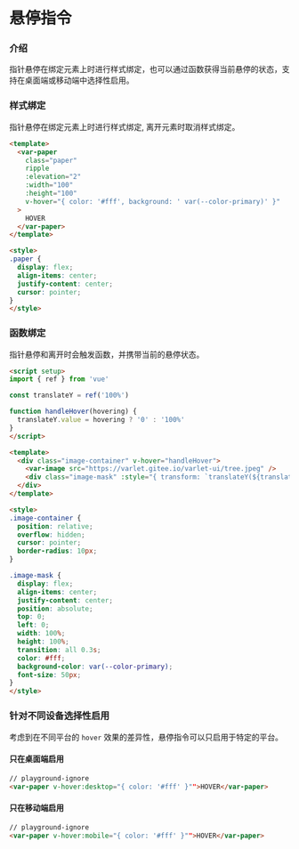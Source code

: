 # 悬停指令

### 介绍

指针悬停在绑定元素上时进行样式绑定，也可以通过函数获得当前悬停的状态，支持在桌面端或移动端中选择性启用。

### 样式绑定

指针悬停在绑定元素上时进行样式绑定, 离开元素时取消样式绑定。

```html
<template>
  <var-paper
    class="paper"
    ripple
    :elevation="2"
    :width="100"
    :height="100"
    v-hover="{ color: '#fff', background: ' var(--color-primary)' }"
  >
    HOVER
  </var-paper>
</template>

<style>
.paper {
  display: flex;
  align-items: center;
  justify-content: center;
  cursor: pointer;
}
</style>
```

### 函数绑定

指针悬停和离开时会触发函数，并携带当前的悬停状态。

```html
<script setup>
import { ref } from 'vue'

const translateY = ref('100%')

function handleHover(hovering) {
  translateY.value = hovering ? '0' : '100%'
}
</script>

<template>
  <div class="image-container" v-hover="handleHover">
    <var-image src="https://varlet.gitee.io/varlet-ui/tree.jpeg" />
    <div class="image-mask" :style="{ transform: `translateY(${translateY})` }">HOVER</div>
  </div>
</template>

<style>
.image-container {
  position: relative;
  overflow: hidden;
  cursor: pointer;
  border-radius: 10px;
}

.image-mask {
  display: flex;
  align-items: center;
  justify-content: center;
  position: absolute;
  top: 0;
  left: 0;
  width: 100%;
  height: 100%;
  transition: all 0.3s;
  color: #fff;
  background-color: var(--color-primary);
  font-size: 50px;
}
</style>
```

### 针对不同设备选择性启用

考虑到在不同平台的 `hover` 效果的差异性，悬停指令可以只启用于特定的平台。

#### 只在桌面端启用

```html
// playground-ignore
<var-paper v-hover:desktop="{ color: '#fff' }"">HOVER</var-paper>
```

#### 只在移动端启用

```html
// playground-ignore
<var-paper v-hover:mobile="{ color: '#fff' }"">HOVER</var-paper>
```
